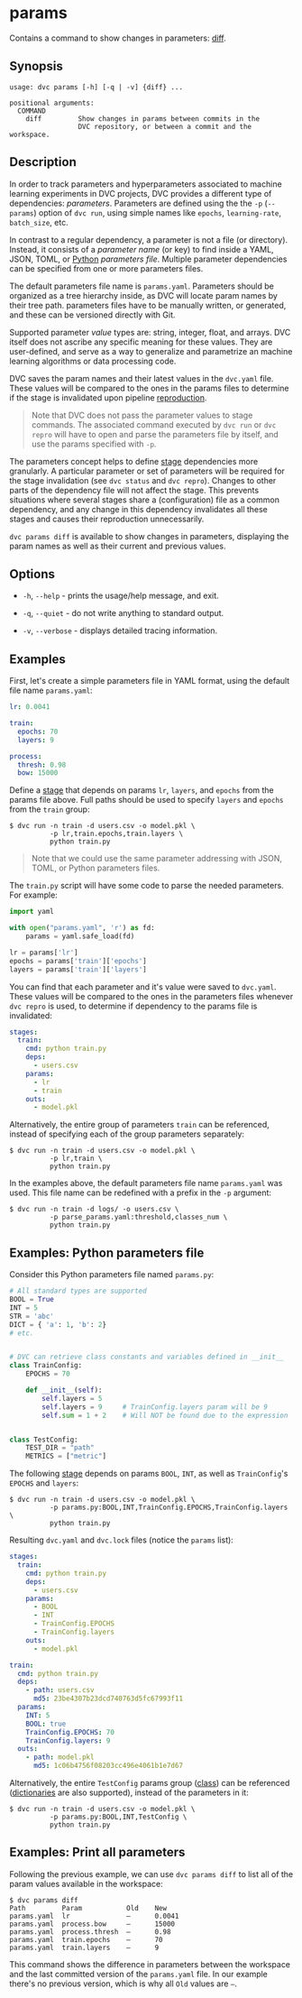 # params

Contains a command to show changes in parameters:
[diff](/doc/command-reference/params/diff).

## Synopsis

```usage
usage: dvc params [-h] [-q | -v] {diff} ...

positional arguments:
  COMMAND
    diff         Show changes in params between commits in the
                 DVC repository, or between a commit and the workspace.
```

## Description

In order to track parameters and hyperparameters associated to machine learning
experiments in <abbr>DVC projects</abbr>, DVC provides a different type of
dependencies: _parameters_. Parameters are defined using the the `-p`
(`--params`) option of `dvc run`, using simple names like `epochs`,
`learning-rate`, `batch_size`, etc.

In contrast to a regular <abbr>dependency</abbr>, a parameter is not a file (or
directory). Instead, it consists of a _parameter name_ (or key) to find inside a
YAML, JSON, TOML, or [Python](#examples-python-parameters-file) _parameters
file_. Multiple parameter dependencies can be specified from one or more
parameters files.

The default parameters file name is `params.yaml`. Parameters should be
organized as a tree hierarchy inside, as DVC will locate param names by their
tree path. parameters files have to be manually written, or generated, and these
can be versioned directly with Git.

Supported parameter _value_ types are: string, integer, float, and arrays. DVC
itself does not ascribe any specific meaning for these values. They are
user-defined, and serve as a way to generalize and parametrize an machine
learning algorithms or data processing code.

DVC saves the param names and their latest values in the `dvc.yaml` file. These
values will be compared to the ones in the params files to determine if the
stage is invalidated upon pipeline [reproduction](/doc/command-reference/repro).

> Note that DVC does not pass the parameter values to stage commands. The
> associated command executed by `dvc run` or `dvc repro` will have to open and
> parse the parameters file by itself, and use the params specified with `-p`.

The parameters concept helps to define [stage](/doc/command-reference/run)
dependencies more granularly. A particular parameter or set of parameters will
be required for the stage invalidation (see `dvc status` and `dvc repro`).
Changes to other parts of the dependency file will not affect the stage. This
prevents situations where several stages share a (configuration) file as a
common dependency, and any change in this dependency invalidates all these
stages and causes their reproduction unnecessarily.

`dvc params diff` is available to show changes in parameters, displaying the
param names as well as their current and previous values.

## Options

- `-h`, `--help` - prints the usage/help message, and exit.

- `-q`, `--quiet` - do not write anything to standard output.

- `-v`, `--verbose` - displays detailed tracing information.

## Examples

First, let's create a simple parameters file in YAML format, using the default
file name `params.yaml`:

```yaml
lr: 0.0041

train:
  epochs: 70
  layers: 9

process:
  thresh: 0.98
  bow: 15000
```

Define a [stage](/doc/command-reference/run) that depends on params `lr`,
`layers`, and `epochs` from the params file above. Full paths should be used to
specify `layers` and `epochs` from the `train` group:

```dvc
$ dvc run -n train -d users.csv -o model.pkl \
          -p lr,train.epochs,train.layers \
          python train.py
```

> Note that we could use the same parameter addressing with JSON, TOML, or
> Python parameters files.

The `train.py` script will have some code to parse the needed parameters. For
example:

```py
import yaml

with open("params.yaml", 'r') as fd:
    params = yaml.safe_load(fd)

lr = params['lr']
epochs = params['train']['epochs']
layers = params['train']['layers']
```

You can find that each parameter and it's value were saved to `dvc.yaml`. These
values will be compared to the ones in the parameters files whenever `dvc repro`
is used, to determine if dependency to the params file is invalidated:

```yaml
stages:
  train:
    cmd: python train.py
    deps:
      - users.csv
    params:
      - lr
      - train
    outs:
      - model.pkl
```

Alternatively, the entire group of parameters `train` can be referenced, instead
of specifying each of the group parameters separately:

```dvc
$ dvc run -n train -d users.csv -o model.pkl \
          -p lr,train \
          python train.py
```

In the examples above, the default parameters file name `params.yaml` was used.
This file name can be redefined with a prefix in the `-p` argument:

```dvc
$ dvc run -n train -d logs/ -o users.csv \
          -p parse_params.yaml:threshold,classes_num \
          python train.py
```

## Examples: Python parameters file

Consider this Python parameters file named `params.py`:

```python
# All standard types are supported
BOOL = True
INT = 5
STR = 'abc'
DICT = { 'a': 1, 'b': 2}
# etc.


# DVC can retrieve class constants and variables defined in __init__
class TrainConfig:
    EPOCHS = 70

    def __init__(self):
        self.layers = 5
        self.layers = 9     # TrainConfig.layers param will be 9
        self.sum = 1 + 2    # Will NOT be found due to the expression


class TestConfig:
    TEST_DIR = "path"
    METRICS = ["metric"]
```

The following [stage](/doc/command-reference/run) depends on params `BOOL`,
`INT`, as well as `TrainConfig`'s `EPOCHS` and `layers`:

```dvc
$ dvc run -n train -d users.csv -o model.pkl \
          -p params.py:BOOL,INT,TrainConfig.EPOCHS,TrainConfig.layers \
          python train.py
```

Resulting `dvc.yaml` and `dvc.lock` files (notice the `params` list):

```yaml
stages:
  train:
    cmd: python train.py
    deps:
      - users.csv
    params:
      - BOOL
      - INT
      - TrainConfig.EPOCHS
      - TrainConfig.layers
    outs:
      - model.pkl
```

```yaml
train:
  cmd: python train.py
  deps:
    - path: users.csv
      md5: 23be4307b23dcd740763d5fc67993f11
  params:
    INT: 5
    BOOL: true
    TrainConfig.EPOCHS: 70
    TrainConfig.layers: 9
  outs:
    - path: model.pkl
      md5: 1c06b4756f08203cc496e4061b1e7d67
```

Alternatively, the entire `TestConfig` params group
([class](https://docs.python.org/3.8/library/stdtypes.html#classes-and-class-instances))
can be referenced
([dictionaries](https://docs.python.org/3.8/library/stdtypes.html#dict) are also
supported), instead of the parameters in it:

```dvc
$ dvc run -n train -d users.csv -o model.pkl \
          -p params.py:BOOL,INT,TestConfig \
          python train.py
```

## Examples: Print all parameters

Following the previous example, we can use `dvc params diff` to list all of the
param values available in the <abbr>workspace</abbr>:

```dvc
$ dvc params diff
Path         Param           Old    New
params.yaml  lr              —      0.0041
params.yaml  process.bow     —      15000
params.yaml  process.thresh  —      0.98
params.yaml  train.epochs    —      70
params.yaml  train.layers    —      9
```

This command shows the difference in parameters between the workspace and the
last committed version of the `params.yaml` file. In our example there's no
previous version, which is why all `Old` values are `—`.
